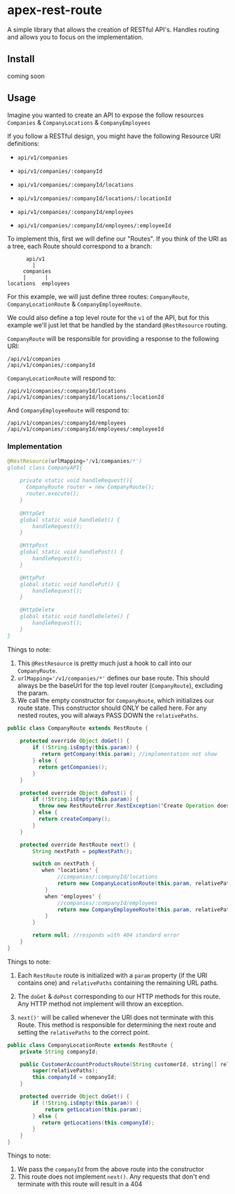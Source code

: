 # apex-rest-route

A simple library that allows the creation of RESTful API's.  Handles routing and allows you to focus on the implementation.

## Install
coming soon

## Usage

Imagine you wanted to create an API to expose the follow resources `Companies` & `CompanyLocations` & `CompanyEmployees`

If you follow a RESTful design, you might have the following Resource URI definitions:

- `api/v1/companies`
- `api/v1/companies/:companyId`

- `api/v1/companies/:companyId/locations`
- `api/v1/companies/:companyId/locations/:locationId`

- `api/v1/companies/:companyId/employees`
- `api/v1/companies/:companyId/employees/:employeeId`

To implement this, first we will define our "Routes". If you think of the URI as a tree, each Route should correspond to a branch:

```
      api/v1
        |
     companies
     |      |
locations  employees
```

For this example, we will just define three routes: `CompanyRoute`, `CompanyLocationRoute` & `CompanyEmployeeRoute`.

We could also define a top level route for the `v1` of the API, but for this example we'll just let that be handled by the standard `@RestResource` routing.

`CompanyRoute` will be responsible for providing a response to the following URI:

```
/api/v1/companies
/api/v1/companies/:companyId
```

`CompanyLocationRoute` will respond to:

```
/api/v1/companies/:companyId/locations
/api/v1/companies/:companyId/locations/:locationId
```

And `CompanyEmployeeRoute` will respond to:

```
/api/v1/companies/:companyId/employees
/api/v1/companies/:companyId/employees/:employeeId
```

### Implementation

```java
@RestResource(urlMapping='/v1/companies/*')
global class CompanyAPI{
    
    private static void handleRequest(){
      CompanyRoute router = new CompanyRoute();
      router.execute();
    }
    
    @HttpGet
    global static void handleGet() {
        handleRequest();
    }

    @HttpPost
    global static void handlePost() {
        handleRequest();
    }

    @HttpPut
    global static void handlePut() {
        handleRequest();
    }

    @HttpDelete
    global static void handleDelete() {
        handleRequest();
    }
}
```

Things to note:

1. This `@RestResource` is pretty much just a hook to call into our `CompanyRoute`. 
1. `urlMapping='/v1/companies/*'` defines our base route.  This should always be the baseUrl for the top level router (`CompanyRoute`), excluding the param.
1. We call the empty constructor for `CompanyRoute`, which initializes our route state.  This constructor should ONLY be called here.  For any nested routes, you will always PASS DOWN the `relativePaths`.

```java
public class CompanyRoute extends RestRoute {
 
    protected override Object doGet() {
        if (!String.isEmpty(this.param)) {
           return getCompany(this.param); //implementation not show
        } else {
          return getCompanies();
        }
    }

    protected override Object doPost() {
        if (!String.isEmpty(this.param)) {
          throw new RestRouteError.RestException('Create Operation does not support Company Identifier', 'NOT_SUPPORTED', 404);
        } else {
          return createCompany();
        }
    }

    protected override RestRoute next() {
        String nextPath = popNextPath();

        switch on nextPath {
           when 'locations' {
                //companies/:companyId/locations
                return new CompanyLocationRoute(this.param, relativePaths);
            }
            when 'employees' {
                //companies/:companyId/employees
                return new CompanyEmployeeRoute(this.param, relativePaths);
            }
        }

        return null; //responds with 404 standard error
    }
}
```

Things to note:

1. Each `RestRoute` route is initialized with a `param` property (if the URI contains one) and `relativePaths` containing the remaining URL paths.

1. The `doGet` & `doPost` corresponding to our HTTP methods for this route.  Any HTTP method not implement will throw an exception.

1. `next()'` will be called whenever the URI does not terminate with this Route. This method is responsible for determining the next route and setting the `relativePaths` to the correct point.

``` java
public class CompanyLocationRoute extends RestRoute {
    private String companyId;

    public CustomerAccountProductsRoute(String customerId, string[] relativePaths) {
        super(relativePaths);
        this.companyId = companyId;
    }

    protected override Object doGet() {
        if (!String.isEmpty(this.param)) {
            return getLocation(this.param);
        } else {
           return getLocations(this.companyId);
        }
    }
}
```

Things to note:

1. We pass the `companyId` from the above route into the constructor
1. This route does not implement `next()`.  Any requests that don't end terminate with this route will result in a 404
